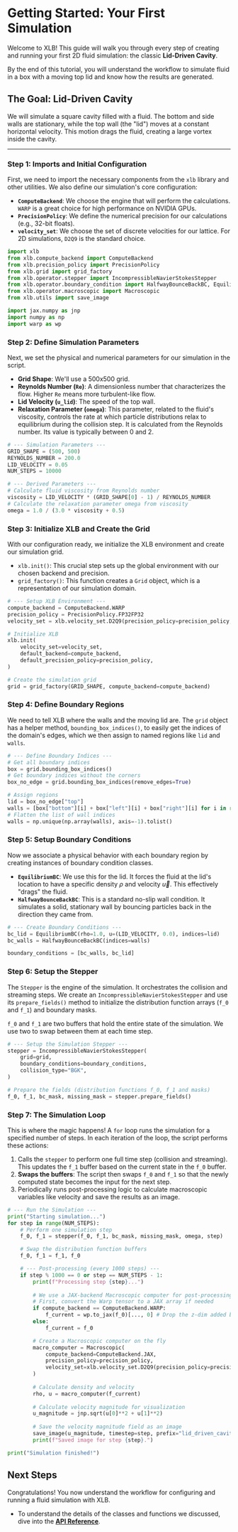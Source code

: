 # Getting Started: Your First Simulation

Welcome to XLB! This guide will walk you through every step of creating and running your first 2D fluid simulation: the classic **Lid-Driven Cavity**.

By the end of this tutorial, you will understand the workflow to simulate fluid in a box with a moving top lid and know how the results are generated.

## The Goal: Lid-Driven Cavity

We will simulate a square cavity filled with a fluid. The bottom and side walls are stationary, while the top wall (the "lid") moves at a constant horizontal velocity. This motion drags the fluid, creating a large vortex inside the cavity.


---

### Step 1: Imports and Initial Configuration

First, we need to import the necessary components from the `xlb` library and other utilities. We also define our simulation's core configuration:

* **`ComputeBackend`**: We choose the engine that will perform the calculations. `WARP` is a great choice for high performance on NVIDIA GPUs.
* **`PrecisionPolicy`**: We define the numerical precision for our calculations (e.g., 32-bit floats).
* **`velocity_set`**: We choose the set of discrete velocities for our lattice. For 2D simulations, `D2Q9` is the standard choice.

```python
import xlb
from xlb.compute_backend import ComputeBackend
from xlb.precision_policy import PrecisionPolicy
from xlb.grid import grid_factory
from xlb.operator.stepper import IncompressibleNavierStokesStepper
from xlb.operator.boundary_condition import HalfwayBounceBackBC, EquilibriumBC
from xlb.operator.macroscopic import Macroscopic
from xlb.utils import save_image

import jax.numpy as jnp
import numpy as np
import warp as wp
```

### Step 2: Define Simulation Parameters

Next, we set the physical and numerical parameters for our simulation in the script.

* **Grid Shape**: We'll use a 500x500 grid.
* **Reynolds Number (`Re`)**: A dimensionless number that characterizes the flow. Higher `Re` means more turbulent-like flow.
* **Lid Velocity (`u_lid`)**: The speed of the top wall.
* **Relaxation Parameter (`omega`)**: This parameter, related to the fluid's viscosity, controls the rate at which particle distributions relax to equilibrium during the collision step. It is calculated from the Reynolds number. Its value is typically between 0 and 2.

```python
# --- Simulation Parameters ---
GRID_SHAPE = (500, 500)
REYNOLDS_NUMBER = 200.0
LID_VELOCITY = 0.05
NUM_STEPS = 10000

# --- Derived Parameters ---
# Calculate fluid viscosity from Reynolds number
viscosity = LID_VELOCITY * (GRID_SHAPE[0] - 1) / REYNOLDS_NUMBER
# Calculate the relaxation parameter omega from viscosity
omega = 1.0 / (3.0 * viscosity + 0.5)
```

### Step 3: Initialize XLB and Create the Grid

With our configuration ready, we initialize the XLB environment and create our simulation grid.

* `xlb.init()`: This crucial step sets up the global environment with our chosen backend and precision.
* `grid_factory()`: This function creates a `Grid` object, which is a representation of our simulation domain.

```python
# --- Setup XLB Environment ---
compute_backend = ComputeBackend.WARP
precision_policy = PrecisionPolicy.FP32FP32
velocity_set = xlb.velocity_set.D2Q9(precision_policy=precision_policy, compute_backend=compute_backend)

# Initialize XLB
xlb.init(
    velocity_set=velocity_set,
    default_backend=compute_backend,
    default_precision_policy=precision_policy,
)

# Create the simulation grid
grid = grid_factory(GRID_SHAPE, compute_backend=compute_backend)
```

### Step 4: Define Boundary Regions

We need to tell XLB where the walls and the moving lid are. The `grid` object has a helper method, `bounding_box_indices()`, to easily get the indices of the domain's edges, which we then assign to named regions like `lid` and `walls`.

```python
# --- Define Boundary Indices ---
# Get all boundary indices
box = grid.bounding_box_indices()
# Get boundary indices without the corners
box_no_edge = grid.bounding_box_indices(remove_edges=True)

# Assign regions
lid = box_no_edge["top"]
walls = [box["bottom"][i] + box["left"][i] + box["right"][i] for i in range(velocity_set.d)]
# Flatten the list of wall indices
walls = np.unique(np.array(walls), axis=-1).tolist()
```

### Step 5: Setup Boundary Conditions

Now we associate a physical behavior with each boundary region by creating instances of boundary condition classes.

* **`EquilibriumBC`**: We use this for the lid. It forces the fluid at the lid's location to have a specific density $\rho$ and velocity $\vec{u}$. This effectively "drags" the fluid.
* **`HalfwayBounceBackBC`**: This is a standard no-slip wall condition. It simulates a solid, stationary wall by bouncing particles back in the direction they came from.

```python
# --- Create Boundary Conditions ---
bc_lid = EquilibriumBC(rho=1.0, u=(LID_VELOCITY, 0.0), indices=lid)
bc_walls = HalfwayBounceBackBC(indices=walls)

boundary_conditions = [bc_walls, bc_lid]
```

### Step 6: Setup the Stepper

The `Stepper` is the engine of the simulation. It orchestrates the collision and streaming steps. We create an `IncompressibleNavierStokesStepper` and use its `prepare_fields()` method to initialize the distribution function arrays (`f_0` and `f_1`) and boundary masks.

`f_0` and `f_1` are two buffers that hold the entire state of the simulation. We use two to swap between them at each time step.

```python
# --- Setup the Simulation Stepper ---
stepper = IncompressibleNavierStokesStepper(
    grid=grid,
    boundary_conditions=boundary_conditions,
    collision_type="BGK",
)

# Prepare the fields (distribution functions f_0, f_1 and masks)
f_0, f_1, bc_mask, missing_mask = stepper.prepare_fields()
```

### Step 7: The Simulation Loop

This is where the magic happens! A `for` loop runs the simulation for a specified number of steps. In each iteration of the loop, the script performs these actions:
1.  Calls the `stepper` to perform one full time step (collision and streaming). This updates the `f_1` buffer based on the current state in the `f_0` buffer.
2.  **Swaps the buffers**: The script then swaps `f_0` and `f_1` so that the newly computed state becomes the input for the next step.
3.  Periodically runs post-processing logic to calculate macroscopic variables like velocity and save the results as an image.

```python
# --- Run the Simulation ---
print("Starting simulation...")
for step in range(NUM_STEPS):
    # Perform one simulation step
    f_0, f_1 = stepper(f_0, f_1, bc_mask, missing_mask, omega, step)

    # Swap the distribution function buffers
    f_0, f_1 = f_1, f_0

    # --- Post-processing (every 1000 steps) ---
    if step % 1000 == 0 or step == NUM_STEPS - 1:
        print(f"Processing step {step}...")
        
        # We use a JAX-backend Macroscopic computer for post-processing
        # First, convert the Warp tensor to a JAX array if needed
        if compute_backend == ComputeBackend.WARP:
            f_current = wp.to_jax(f_0)[..., 0] # Drop the z-dim added by Warp for 2D
        else:
            f_current = f_0

        # Create a Macroscopic computer on the fly
        macro_computer = Macroscopic(
            compute_backend=ComputeBackend.JAX,
            precision_policy=precision_policy,
            velocity_set=xlb.velocity_set.D2Q9(precision_policy=precision_policy, compute_backend=ComputeBackend.JAX),
        )
        
        # Calculate density and velocity
        rho, u = macro_computer(f_current)
        
        # Calculate velocity magnitude for visualization
        u_magnitude = jnp.sqrt(u[0]**2 + u[1]**2)
        
        # Save the velocity magnitude field as an image
        save_image(u_magnitude, timestep=step, prefix="lid_driven_cavity")
        print(f"Saved image for step {step}.")

print("Simulation finished!")
```

## Next Steps

Congratulations! You now understand the workflow for configuring and running a fluid simulation with XLB.
* To understand the details of the classes and functions we discussed, dive into the [**API Reference**](../api/constants.md).